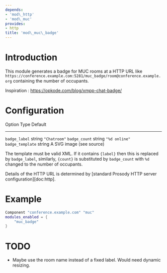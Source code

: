 ```yaml
---
depends:
- 'mod\_http'
- 'mod\_muc'
provides:
- http
title: 'mod\_muc\_badge'
---
```


# Introduction

This module generates a badge for MUC rooms at a HTTP URL like
`https://conference.example.com:5281/muc_badge/room@conference.example.org`
containing the number of occupants.

Inspiration
:   <https://opkode.com/blog/xmpp-chat-badge/>

# Configuration

  Option             Type     Default
  ------------------ -------- --------------------------
  `badge_label`      string   `"Chatroom"`
  `badge_count`      string   `"%d online"`
  `badge_template`   string   A SVG image (see source)

The template must be valid XML. If it contains `{label}` then this is
replaced by `badge_label`, similarly, `{count}` is substituted by
`badge_count` with `%d` changed to the number of occupants.

Details of the HTTP URL is determined by [standard Prosody HTTP server
configuration][doc:http].

# Example

```lua
Component "conference.example.com" "muc"
modules_enabled = {
    "muc_badge"
}
```

# TODO

-   Maybe use the room name instead of a fixed label. Would need dynamic
    resizing.
